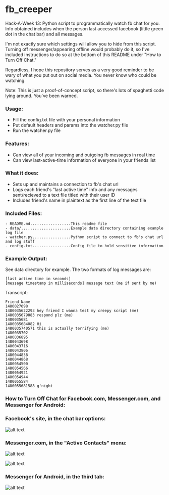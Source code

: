 # fb_creeper
Hack-A-Week 13: Python script to programmatically watch fb chat for you. Info
obtained includes when the person last accessed facebook (little green dot in
the chat bar) and all messages.

I'm not exactly sure which settings will allow you to hide from this script.
Turning off messenger/appearing offline would probably do it, so I've included
instructions to do so at the bottom of this README under "How to Turn Off Chat."

Regardless, I hope this repository serves as a very good reminder to be wary
of what you put out on social media. You never know who could be watching.

Note: This is just a proof-of-concept script, so there's lots of spaghetti code
lying around. You've been warned.

### Usage:
- Fill the config.txt file with your personal information
- Put default headers and params into the watcher.py file
- Run the watcher.py file

### Features:
- Can view all of your incoming and outgoing fb messages in real time
- Can view last-active-time information of everyone in your friends list

### What it does:
- Sets up and maintains a connection to fb's chat url
- Logs each friend's "last active time" info and any messages sent/recieved to
a text file titled with their user ID
- Includes friend's name in plaintext as the first line of the text file

### Included Files:
```
- README.md..................This readme file
- data/......................Example data directory containing example log file
- watcher.py.................Python script to connect to fb's chat url and log stuff
- config.txt.................Config file to hold sensitive information
```

### Example Output:
See data directory for example. The two formats of log messages are:
```
[last active time in seconds]
[message timestamp in milliseconds] message text (me if sent by me)
```

Transcript:

```
Friend Name
1480027098
1480035622293 hey friend I wanna test my creepy script (me)
1480035679083 respond plz (me)
1480035681
1480035684082 Hi
1480035740571 this is actually terrifying (me)
1480035702
1480036895
1480043698
1480043716
1480043806
1480044838
1480044868
1480054500
1480054566
1480054921
1480054944
1480055584
1480055681588 g'night
```

### How to Turn Off Chat for Facebook.com, Messenger.com, and Messenger for Android:
### Facebook's site, in the chat bar options:

![alt text](https://github.com/ztaira14/fb_creeper/blob/master/data/fb_site.png "Facebook's site, in the chat bar")

### Messenger.com, in the "Active Contacts" menu:

![alt text](https://github.com/ztaira14/fb_creeper/blob/master/data/messenger_site.png "Messenger.com, in the Active Contacts menu")

![alt text](https://github.com/ztaira14/fb_creeper/blob/master/data/messenger_site2.png "Messenger.com, in the Active Contacts menu")

### Messenger for Android, in the third tab:

![alt text](https://github.com/ztaira14/fb_creeper/blob/master/data/messenger_on_android.png "Messenger for Android, in the third tab")

